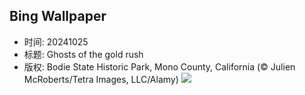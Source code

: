 ## Bing Wallpaper
- 时间: 20241025
- 标题: Ghosts of the gold rush
- 版权: Bodie State Historic Park, Mono County, California (© Julien McRoberts/Tetra Images, LLC/Alamy)
![](https://cn.bing.com/th?id=OHR.BodieCalifornia_EN-US3185568116_UHD.jpg&rf=LaDigue_UHD.jpg&pid=hp&w=3840&h=2160&rs=1&c=4)
